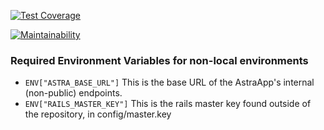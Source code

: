 [![Test
Coverage](https://api.codeclimate.com/v1/badges/54c840e53bfe60b19ef1/test_coverage)](https://codeclimate.com/repos/66f800ef715b39325ec20d90/test_coverage)

[![Maintainability](https://api.codeclimate.com/v1/badges/54c840e53bfe60b19ef1/maintainability)](https://codeclimate.com/repos/66f800ef715b39325ec20d90/maintainability)

### Required Environment Variables for non-local environments
* ```ENV["ASTRA_BASE_URL"]```
This is the base URL of the AstraApp's internal (non-public) endpoints.
* ```ENV["RAILS_MASTER_KEY"]```
This is the rails master key found outside of the repository, in config/master.key
